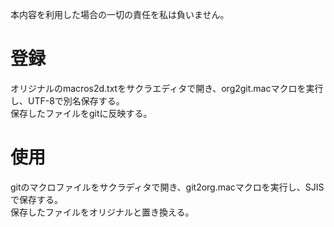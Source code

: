 本内容を利用した場合の一切の責任を私は負いません。

# 登録
オリジナルのmacros2d.txtをサクラエディタで開き、org2git.macマクロを実行し、UTF-8で別名保存する。  
保存したファイルをgitに反映する。

# 使用
gitのマクロファイルをサクラディタで開き、git2org.macマクロを実行し、SJISで保存する。  
保存したファイルをオリジナルと置き換える。
